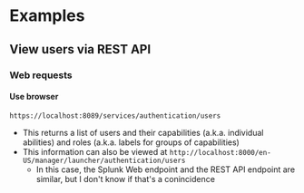 # Examples
## View users via REST API
### Web requests
#### Use browser
```
https://localhost:8089/services/authentication/users
```
- This returns a list of users and their capabilities (a.k.a. individual abilities) and roles (a.k.a. labels for groups of capabilities)
- This information can also be viewed at `http://localhost:8000/en-US/manager/launcher/authentication/users`
  - In this case, the Splunk Web endpoint and the REST API endpoint are similar, but I don't know if that's a conincidence